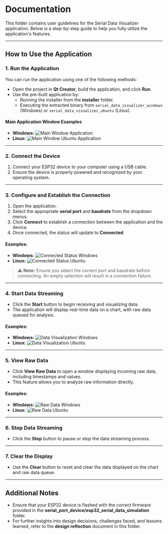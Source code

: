 # Documentation

This folder contains user guidelines for the Serial Data Visualizer application. Below is a step-by-step guide to help you fully utilize the application's features.

---

## How to Use the Application

### 1. Run the Application
You can run the application using one of the following methods:
- Open the project in **Qt Creator**, build the application, and click **Run**.
- Use the pre-built application by:
  - Running the installer from the **installer** folder.
  - Executing the extracted binary from `serial_data_visualizer_windows` (Windows) or `serial_data_visualizer_ubuntu` (Linux).

#### Main Application Window Examples
- **Windows:**
  ![Main Window Application](images/serial_data_visualizer_main.png "Main application window")
- **Linux:**
  ![Main Window Ubuntu Application](images/ubuntu_main_window.png "Main application window on Linux")

---

### 2. Connect the Device
1. Connect your ESP32 device to your computer using a USB cable.
2. Ensure the device is properly powered and recognized by your operating system.

---

### 3. Configure and Establish the Connection
1. Open the application.
2. Select the appropriate **serial port** and **baudrate** from the dropdown menus.
3. Click **Connect** to establish a connection between the application and the device.
4. Once connected, the status will update to **Connected**.

#### Examples:
- **Windows:**
  ![Connected Status Windows](images/connected.png "Connected status on Windows")
- **Linux:**
  ![Connected Status Ubuntu](images/connected_ubuntu_square.png "Connected status on Linux")

> ⚠️ **Note:** Ensure you select the correct port and baudrate before connecting. An empty selection will result in a connection failure.

---

### 4. Start Data Streaming
- Click the **Start** button to begin receiving and visualizing data.
- The application will display real-time data on a chart, with raw data queued for analysis.

#### Examples:
- **Windows:**
  ![Data Visualization Windows](images/data_visualizer.png "Data visualization on Windows")
- **Linux:**
  ![Data Visualization Ubuntu](images/data_viewer_ubuntu.png "Data visualization on Linux")

---

### 5. View Raw Data
- Click **View Raw Data** to open a window displaying incoming raw data, including timestamps and values.
- This feature allows you to analyze raw information directly.

#### Examples:
- **Windows:**
  ![Raw Data Windows](images/raw_data.png "Raw data window on Windows")
- **Linux:**
  ![Raw Data Ubuntu](images/raw_data_ubuntu.png "Raw data window on Linux")

---

### 6. Stop Data Streaming
- Click the **Stop** button to pause or stop the data streaming process.

---

### 7. Clear the Display
- Use the **Clear** button to reset and clear the data displayed on the chart and raw data queue.

---

## Additional Notes
- Ensure that your ESP32 device is flashed with the correct firmware provided in the **serial_port_device/esp32_serial_data_simulation** folder.
- For further insights into design decisions, challenges faced, and lessons learned, refer to the **design reflection** document in this folder.
